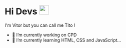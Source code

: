 <h1 align="left">Hi Devs <img src="https://raw.githubusercontent.com/kaueMarques/kaueMarques/master/hi.gif" width="30px"></h1>
I'm Vitor but you can call me Tito !

- 🔭 I’m currently working on CPD
- 🌱 I’m currently learning HTML, CSS and JavaScript...



